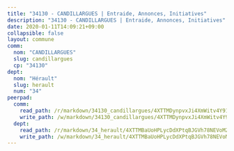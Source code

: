 ```yaml
---
title: "34130 - CANDILLARGUES | Entraide, Annonces, Initiatives"
description: "34130 - CANDILLARGUES | Entraide, Annonces, Initiatives"
date: 2020-01-11T14:09:21+09:00
collapsible: false
layout: commune
comm:
  nom: "CANDILLARGUES"
  slug: candillargues
  cp: "34130"
dept:
  nom: "Hérault"
  slug: herault
  num: "34"
peerpad:
  comm:
    read_path: /r/markdown/34130_candillargues/4XTTMDynpvxJi4XmWitv4Y91wAyidvYgb5ABCDLMutYnCzfvd
    write_path: /w/markdown/34130_candillargues/4XTTMDynpvxJi4XmWitv4Y91wAyidvYgb5ABCDLMutYnCzfvd-K3TgU6rNrpxxd9a94PNWVocUuSeuSPAV7vZPg7aUDkBGtWBD5Mc9Vct9drBzBXiGiDgHMk7NVpPNt4S2jmmYjFbgamAiesoWjJWZKgUoVZupNeDYSPJnLNkFKJbYPJBUNGcoXimB
  dept:
    read_path: /r/markdown/34_herault/4XTTMBaUoHPLycDdXPtqBJGVh78NEVoMZNyf8Wnh1X5DK6Ew8
    write_path: /w/markdown/34_herault/4XTTMBaUoHPLycDdXPtqBJGVh78NEVoMZNyf8Wnh1X5DK6Ew8-K3TgTd4rzWVX1F82NgGyNepGUxhqCmodCALjxNZeEdBQWQhd1NJYx1gHMW9QBLL6sN41ALXRejLsG2VetgVferfVncrvVCz47dChJvN8ouQLRMdWs4KpxKPeRYR1nspmhzdBqF8J
---
```


